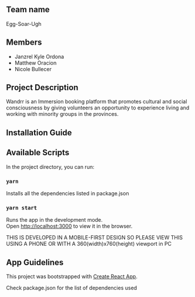 ## Team name 

Egg-Soar-Ugh

## Members

* Janzrel Kyle Ordona
* Matthew Oracion
* Nicole Bullecer

## Project Description

Wandrr is an Immersion booking platform that promotes cultural and social consciousness by giving volunteers an opportunity to experience living and working with minority groups in the provinces.

## Installation Guide

## Available Scripts

In the project directory, you can run:

### `yarn`

Installs all the dependencies listed in package.json

### `yarn start`

Runs the app in the development mode.<br />
Open [http://localhost:3000](http://localhost:3000) to view it in the browser.

THIS IS DEVELOPED IN A MOBILE-FIRST DESIGN SO PLEASE VIEW THIS USING A PHONE OR WITH A 360(width)x760(height) viewport in PC

## App Guidelines

This project was bootstrapped with [Create React App](https://github.com/facebook/create-react-app).

Check package.json for the list of dependencies used